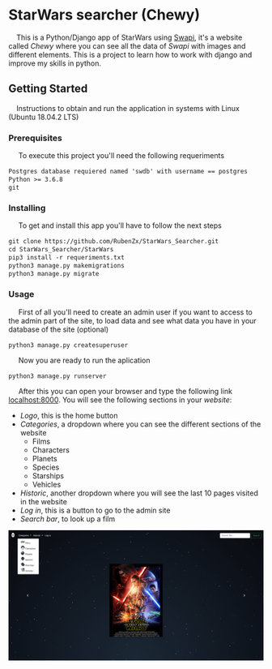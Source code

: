 # StarWars searcher (Chewy)
&nbsp;&nbsp;&nbsp;&nbsp;This is a Python/Django app of StarWars using [Swapi](https://swapi.co/api/), it's a website called *Chewy* where you can see all the data of *Swapi* with images and different elements. This is a project to learn how to work with django and improve my skills in python.


## Getting Started
&nbsp;&nbsp;&nbsp;&nbsp;Instructions to obtain and run the application in systems with Linux (Ubuntu 18.04.2 LTS)

### Prerequisites
&nbsp;&nbsp;&nbsp;&nbsp; To execute this project you'll need the following requeriments
```
Postgres database requiered named 'swdb' with username == postgres
Python >= 3.6.8
git 
```
### Installing
&nbsp;&nbsp;&nbsp;&nbsp; To get and install this app you'll have to follow the next steps
```
git clone https://github.com/RubenZx/StarWars_Searcher.git
cd StarWars_Searcher/StarWars
pip3 install -r requeriments.txt
python3 manage.py makemigrations
python3 manage.py migrate
```
### Usage
&nbsp;&nbsp;&nbsp;&nbsp; First of all you'll need to create an admin user if you want to access to the admin part of the site, to load data and see what data you have in your database of the site (optional)
```
python3 manage.py createsuperuser
```
&nbsp;&nbsp;&nbsp;&nbsp; Now you are ready to run the aplication
```
python3 manage.py runserver
```
&nbsp;&nbsp;&nbsp;&nbsp; After this you can open your browser and type the following link [localhost:8000](http://localhost:8000/). You will see the following sections in your *website*:
* *Logo*, this is the home button
* *Categories*, a dropdown where you can see the different sections of the website
  * Films
  * Characters 
  * Planets
  * Species
  * Starships
  * Vehicles
* *Historic*, another dropdown where you will see the last 10 pages visited in the website
* *Log in*, this is a button to go to the admin site
* *Search bar*, to look up a film

![Main page](.github/image.png)


